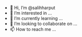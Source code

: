 - 👋 Hi, I’m @salihharput
- 👀 I’m interested in ...
- 🌱 I’m currently learning ...
- 💞️ I’m looking to collaborate on ...
- 📫 How to reach me ...

<!---
salihharput/salihharput is a ✨ special ✨ repository because its `README.md` (this file) appears on your GitHub profile.
You can click the Preview link to take a look at your changes.
--->
